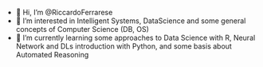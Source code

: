- 👋 Hi, I’m @RiccardoFerrarese
- 👀 I’m interested in Intelligent Systems, DataScience and some general concepts of Computer Science (DB, OS)
- 🌱 I’m currently learning some approaches  to Data Science with R, Neural Network and DLs introduction with Python, and 
some basis about Automated Reasoning 


<!---
RiccardoFerrarese/RiccardoFerrarese is a ✨ special ✨ repository because its `README.md` (this file) appears on your GitHub profile.
You can click the Preview link to take a look at your changes.
--->
